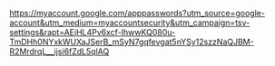 

https://myaccount.google.com/apppasswords?utm_source=google-account&utm_medium=myaccountsecurity&utm_campaign=tsv-settings&rapt=AEjHL4Pv6xcf-IhwwKQ080u-TmDHh0NYxkWUXaJSerB_mSyN7gqfevgat5nYSy12szzNaQJBM-R2MrdrqL__ijsi6fZdL5qlAQ
